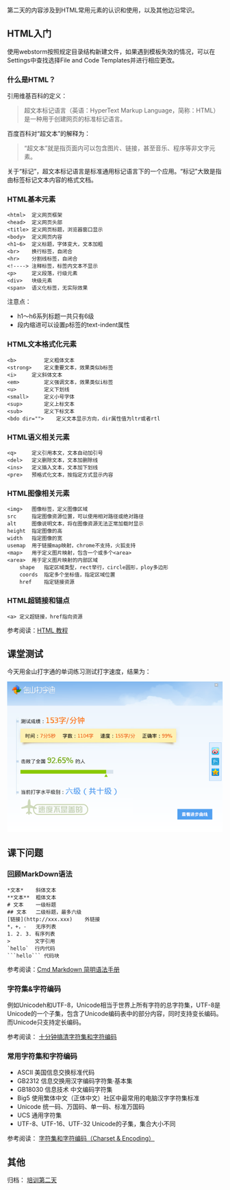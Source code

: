 第二天的内容涉及到HTML常用元素的认识和使用，以及其他边沿常识。

## HTML入门

使用webstorm按照规定目录结构新建文件，如果遇到模板失效的情况，可以在Settings中查找选择File and Code Templates并进行相应更改。

### 什么是HTML？

引用维基百科的定义：

> 超文本标记语言（英语：HyperText Markup Language，简称：HTML）是一种用于创建网页的标准标记语言。

百度百科对“超文本”的解释为：

> “超文本”就是指页面内可以包含图片、链接，甚至音乐、程序等非文字元素。

关于“标记”，超文本标记语言是标准通用标记语言下的一个应用。“标记”大致是指由标签标记文本内容的格式文档。

### HTML基本元素

```
<html>  定义网页框架
<head>  定义网页头部
<title> 定义网页标题，浏览器窗口显示
<body>  定义网页内容
<h1~6>  定义标题，字体变大，文本加粗
<br>    换行标签，自闭合
<hr>    分割线标签，自闭合
<!----> 注释标签，标签内文本不显示
<p> 	定义段落，行级元素
<div>   块级元素
<span>  语义化标签，无实际效果
```

注意点：

- h1～h6系列标题一共只有6级
- 段内缩进可以设置p标签的text-indent属性

### HTML文本格式化元素

```
<b> 		定义粗体文本
<strong>	定义重要文本，效果类似b标签
<i>		定义斜体文本
<em> 		定义强调文本，效果类似i标签	
<u> 		定义下划线
<small> 	定义小号字体
<sup>   	定义上标文本
<sub>   	定义下标文本
<bdo dir="">    定义文本显示方向，dir属性值为ltr或者rtl
```

### HTML语义相关元素

```
<q> 	定义引用本文，文本自动加引号
<del>   定义删除文本，文本加删除线
<ins>   定义插入文本，文本加下划线
<pre>   预格式化文本，按指定方式显示内容
```

### HTML图像相关元素

```
<img>   图像标签，定义图像区域
src 	指定图像资源位置，可以使用相对路径或绝对路径
alt 	图像说明文本，将在图像资源无法正常加载时显示
height  指定图像的高
width   指定图像的宽
usemap  用于链接map映射，chrome不支持，火狐支持
<map>   用于定义图片映射，包含一个或多个<area>
<area>  用于定义图片映射的内部区域
    shape   指定区域类型，rect举行，circle圆形，ploy多边形
    coords  指定多个坐标值，指定区域位置
    href    指定链接资源
```

### HTML超链接和锚点

```
<a> 定义超链接，href指向资源
```

参考阅读：[HTML 教程](http://w3school.com.cn/html/index.asp)

## 课堂测试

今天用金山打字通的单词练习测试打字速度，结果为：

![testing.png](./images/testing.png)

## 课下问题

### 回顾MarkDown语法

```
*文本*    斜体文本
**文本**  粗体文本
# 文本    一级标题
## 文本   二级标题，最多六级
[链接](http://xxx.xxx)    外链接
*，+，-   无序列表
1. 2. 3. 有序列表
>   	 文字引用
`hello`  行内代码
```hello``` 代码块
```

参考阅读：[Cmd Markdown 简明语法手册](https://www.zybuluo.com/mdeditor?url=https%3A%2F%2Fwww.zybuluo.com%2Fstatic%2Feditor%2Fmd-help.markdown)

### 字符集&字符编码

例如Unicodeh和UTF-8，Unicode相当于世界上所有字符的总字符集，UTF-8是Unicode的一个子集，包含了Unicode编码表中的部分内容，同时支持变长编码。而Unicode只支持定长编码。

参考阅读： [十分钟搞清字符集和字符编码](http://cenalulu.github.io/linux/character-encoding/)

### 常用字符集和字符编码

- ASCII 美国信息交换标准代码
- GB2312    信息交换用汉字编码字符集·基本集
- GB18030   信息技术 中文编码字符集
- Big5  使用繁体中文（正体中文）社区中最常用的电脑汉字字符集标准
- Unicode   统一码、万国码、单一码、标准万国码
- UCS   通用字符集
- UTF-8、UTF-16、UTF-32   Unicode的子集，集合大小不同

参考阅读： [字符集和字符编码（Charset & Encoding）](https://www.cnblogs.com/skynet/archive/2011/05/03/2035105.html)

## 其他

归档： [培训第二天](http://blog.smallyu.net/2017/12/10/%E5%9F%B9%E8%AE%AD%E7%AC%AC%E4%BA%8C%E5%A4%A9/)
